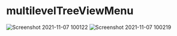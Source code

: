 # multilevelTreeViewMenu

![Screenshot 2021-11-07 100122](https://user-images.githubusercontent.com/48369328/140641185-cf6705e6-78fa-4b80-ade5-fa951afd1b99.png)
![Screenshot 2021-11-07 100219](https://user-images.githubusercontent.com/48369328/140641188-328b7bae-342b-4e65-a435-c2de03cddd4d.png)
